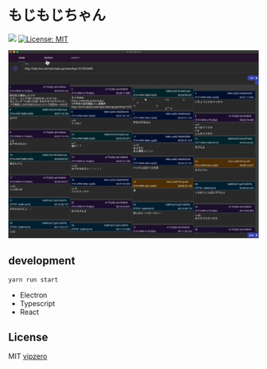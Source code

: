 # もじもじちゃん
![](https://github.com/vipzero/mojimoji-chan/workflows/Electron%20CD/badge.svg)
[![License: MIT](https://img.shields.io/badge/License-MIT-yellow.svg)](https://opensource.org/licenses/MIT)


<a href="https://github.com/vipzero/mojimoji-chan/releases/latest">
	<img src="screenshot/preview.gif" width="846">
</a>



## development

```bash
yarn run start
```

* Electron
* Typescript
* React


## License

MIT [vipzero](hello.vipper.dev)
